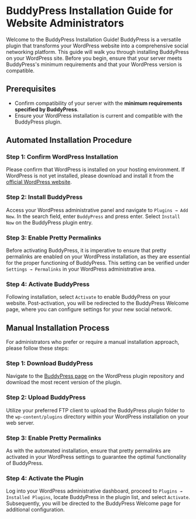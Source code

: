 # BuddyPress Installation Guide for Website Administrators

Welcome to the BuddyPress Installation Guide! BuddyPress is a versatile plugin that transforms your WordPress website into a comprehensive social networking platform. This guide will walk you through installing BuddyPress on your WordPress site. Before you begin, ensure that your server meets BuddyPress's minimum requirements and that your WordPress version is compatible.

## Prerequisites

- Confirm compatibility of your server with the **minimum requirements specified by BuddyPress**.
- Ensure your WordPress installation is current and compatible with the BuddyPress plugin.

## Automated Installation Procedure

### Step 1: Confirm WordPress Installation

Please confirm that WordPress is installed on your hosting environment. If WordPress is not yet installed, please download and install it from the [official WordPress website](https://wordpress.org/).

### Step 2: Install BuddyPress

Access your WordPress administrative panel and navigate to `Plugins → Add New`. In the search field, enter `BuddyPress` and press enter. Select `Install Now` on the BuddyPress plugin entry.

### Step 3: Enable Pretty Permalinks

Before activating BuddyPress, it is imperative to ensure that pretty permalinks are enabled on your WordPress installation, as they are essential for the proper functioning of BuddyPress. This setting can be verified under `Settings → Permalinks` in your WordPress administrative area.

### Step 4: Activate BuddyPress

Following installation, select `Activate` to enable BuddyPress on your website. Post-activation, you will be redirected to the BuddyPress Welcome page, where you can configure settings for your new social network.

## Manual Installation Process

For administrators who prefer or require a manual installation approach, please follow these steps:

### Step 1: Download BuddyPress

Navigate to the [BuddyPress page](https://wordpress.org/plugins/buddypress/) on the WordPress plugin repository and download the most recent version of the plugin.

### Step 2: Upload BuddyPress

Utilize your preferred FTP client to upload the BuddyPress plugin folder to the `wp-content/plugins` directory within your WordPress installation on your web server.

### Step 3: Enable Pretty Permalinks

As with the automated installation, ensure that pretty permalinks are activated in your WordPress settings to guarantee the optimal functionality of BuddyPress.

### Step 4: Activate the Plugin

Log into your WordPress administrative dashboard, proceed to `Plugins → Installed Plugins`, locate BuddyPress in the plugin list, and select `Activate`. Subsequently, you will be directed to the BuddyPress Welcome page for additional configuration.
